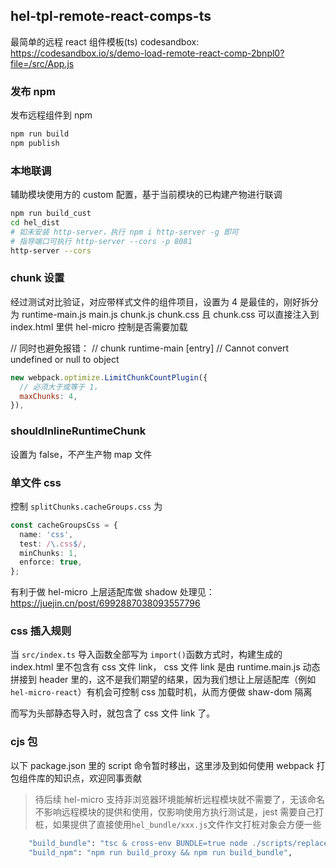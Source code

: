 ## hel-tpl-remote-react-comps-ts

最简单的远程 react 组件模板(ts) codesandbox: https://codesandbox.io/s/demo-load-remote-react-comp-2bnpl0?file=/src/App.js

### 发布 npm

发布远程组件到 npm

```bash
npm run build
npm publish
```

### 本地联调

辅助模块使用方的 custom 配置，基于当前模块的已构建产物进行联调

```bash
npm run build_cust
cd hel_dist
# 如未安装 http-server，执行 npm i http-server -g 即可
# 指导端口可执行 http-server --cors -p 8081
http-server --cors
```

### chunk 设置

经过测试对比验证，对应带样式文件的组件项目，设置为 4 是最佳的，刚好拆分为 runtime-main.js main.js chunk.js chunk.css 且 chunk.css 可以直接注入到 index.html 里供 hel-micro 控制是否需要加载

// 同时也避免报错： // chunk runtime-main [entry] // Cannot convert undefined or null to object

```js
new webpack.optimize.LimitChunkCountPlugin({
  // 必须大于或等于 1，
  maxChunks: 4,
}),
```

### shouldInlineRuntimeChunk

设置为 false，不产生产物 map 文件

### 单文件 css

控制 `splitChunks.cacheGroups.css` 为

```ts
const cacheGroupsCss = {
  name: 'css',
  test: /\.css$/,
  minChunks: 1,
  enforce: true,
};
```

有利于做 hel-micro 上层适配库做 shadow 处理见：https://juejin.cn/post/6992887038093557796

### css 插入规则

当 `src/index.ts` 导入函数全部写为 `import()`函数方式时，构建生成的 index.html 里不包含有 css 文件 link， css 文件 link 是由 runtime.main.js 动态拼接到 header 里的，这不是我们期望的结果，因为我们想让上层适配库（例如`hel-micro-react`）有机会可控制 css 加载时机，从而方便做 shaw-dom 隔离

而写为头部静态导入时，就包含了 css 文件 link 了。

### cjs 包

以下 package.json 里的 script 命令暂时移出，这里涉及到如何使用 webpack 打包组件库的知识点，欢迎同事贡献

> 待后续 hel-micro 支持非浏览器环境能解析远程模块就不需要了，无该命名不影响远程模块的提供和使用，仅影响使用方执行测试是，jest 需要自己打桩，如果提供了直接使用`hel_bundle/xxx.js`文件作文打桩对象会方便一些

```bash
    "build_bundle": "tsc & cross-env BUNDLE=true node ./scripts/replaceToRelativePath.js & cross-env BUNDLE=true node scripts/build.js",
    "build_npm": "npm run build_proxy && npm run build_bundle",
```
